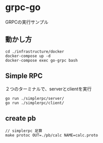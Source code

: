 # grpc-go
GRPCの実行サンプル

## 動かし方
```
cd ./infrastructure/docker
docker-compose up -d
docker-compose exec go-grpc bash
```

## Simple RPC
２つのターミナルで、serverとclientを実行
```
go run ./simplerpc/server/
go run ./simplerpc/client/
```

## create pb
```
// simplerpc 足算
make protoc OUT=./pb/calc NAME=calc.proto
```

